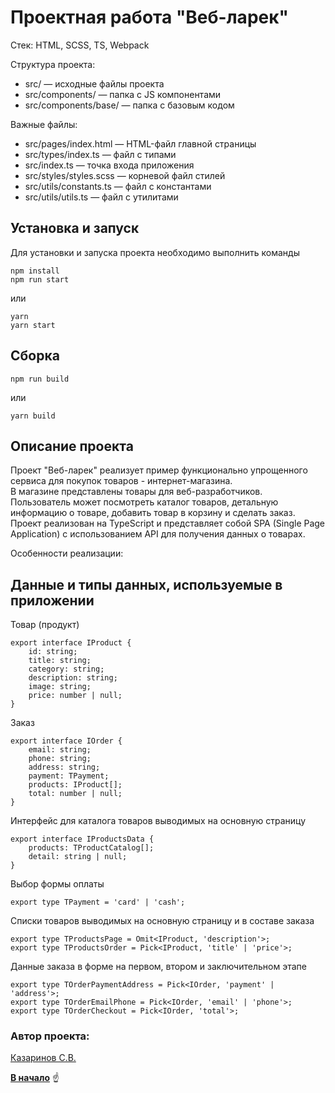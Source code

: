 # Проектная работа "Веб-ларек"
<a id="anchor"></a>

Стек: HTML, SCSS, TS, Webpack

Структура проекта:
- src/ — исходные файлы проекта
- src/components/ — папка с JS компонентами
- src/components/base/ — папка с базовым кодом

Важные файлы:
- src/pages/index.html — HTML-файл главной страницы
- src/types/index.ts — файл с типами
- src/index.ts — точка входа приложения
- src/styles/styles.scss — корневой файл стилей
- src/utils/constants.ts — файл с константами
- src/utils/utils.ts — файл с утилитами

## Установка и запуск
Для установки и запуска проекта необходимо выполнить команды

```
npm install
npm run start
```

или

```
yarn
yarn start
```
## Сборка

```
npm run build
```

или

```
yarn build
```

## Описание проекта
Проект "Веб-ларек" реализует пример функционально упрощенного сервиса для покупок
товаров - интернет-магазина.\
В магазине представлены товары для веб-разработчиков.\
Пользователь может посмотреть каталог товаров, детальную информацию о товаре, 
добавить товар в корзину и сделать заказ.\
Проект реализован на TypeScript и представляет собой SPA (Single Page Application)
с использованием API для получения данных о товарах.

Особенности реализации:


## Данные и типы данных, используемые в приложении

Товар (продукт)

```
export interface IProduct {
    id: string;
    title: string;
    category: string;
    description: string;
    image: string;
    price: number | null;
}
```

Заказ

```
export interface IOrder {
    email: string;
    phone: string;
    address: string;
    payment: TPayment;
    products: IProduct[];
    total: number | null;
}
```

Интерфейс для каталога товаров выводимых на основную страницу 

```
export interface IProductsData {
    products: TProductCatalog[];
    detail: string | null;
}
```

Выбор формы оплаты 

```
export type TPayment = 'card' | 'cash';
```

Списки товаров выводимых на основную страницу и в составе заказа 

```
export type TProductsPage = Omit<IProduct, 'description'>;
export type TProductsOrder = Pick<IProduct, 'title' | 'price'>;
```

Данные заказа в форме на первом, втором и заключительном этапе

```
export type TOrderPaymentAddress = Pick<IOrder, 'payment' | 'address'>;
export type TOrderEmailPhone = Pick<IOrder, 'email' | 'phone'>;
export type TOrderCheckout = Pick<IOrder, 'total'>;
```

### Автор проекта:

[Казаринов С.В.](mailto:skazarinov@mail.ru "Написать автору")

[__В начало__](#anchor) :point_up: